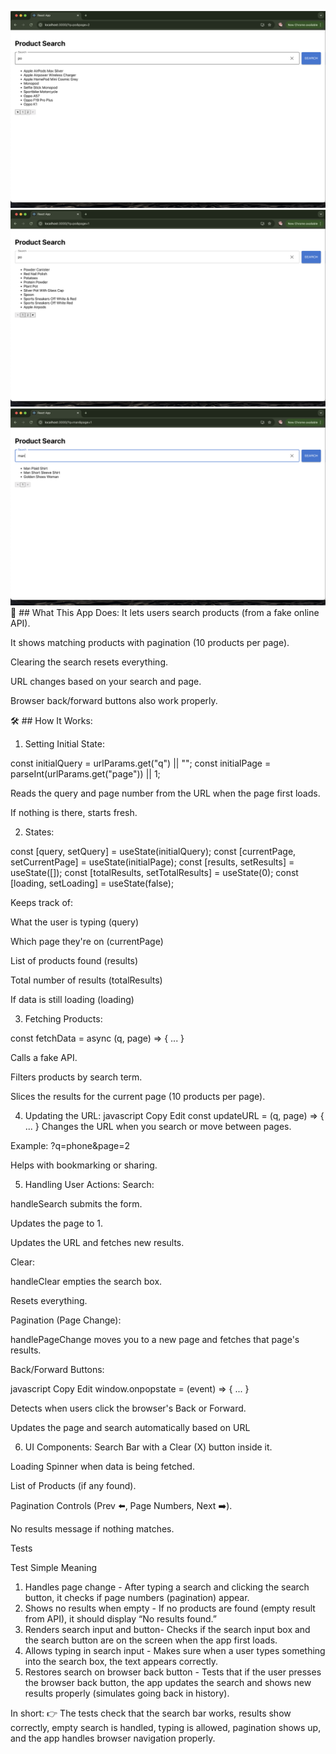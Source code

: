 ![alt text](<Screenshot 2025-04-10 at 8.54.41 PM.png>) ![alt text](<Screenshot 2025-04-10 at 8.54.48 PM.png>) ![alt text](<Screenshot 2025-04-10 at 8.54.58 PM.png>)
🌟 ## What This App Does:
It lets users search products (from a fake online API).

It shows matching products with pagination (10 products per page).

Clearing the search resets everything.

URL changes based on your search and page.

Browser back/forward buttons also work properly.

🛠️ ## How It Works:

1. Setting Initial State:

const initialQuery = urlParams.get("q") || "";
const initialPage = parseInt(urlParams.get("page")) || 1;

Reads the query and page number from the URL when the page first loads.

If nothing is there, starts fresh.

2. States:

const [query, setQuery] = useState(initialQuery);
const [currentPage, setCurrentPage] = useState(initialPage);
const [results, setResults] = useState([]);
const [totalResults, setTotalResults] = useState(0);
const [loading, setLoading] = useState(false);

Keeps track of:

What the user is typing (query)

Which page they're on (currentPage)

List of products found (results)

Total number of results (totalResults)

If data is still loading (loading)

3. Fetching Products:

const fetchData = async (q, page) => { ... }

Calls a fake API.

Filters products by search term.

Slices the results for the current page (10 products per page).

4. Updating the URL:
   javascript
   Copy
   Edit
   const updateURL = (q, page) => { ... }
   Changes the URL when you search or move between pages.

Example: ?q=phone&page=2

Helps with bookmarking or sharing.

5. Handling User Actions:
   Search:

handleSearch submits the form.

Updates the page to 1.

Updates the URL and fetches new results.

Clear:

handleClear empties the search box.

Resets everything.

Pagination (Page Change):

handlePageChange moves you to a new page and fetches that page's results.

Back/Forward Buttons:

javascript
Copy
Edit
window.onpopstate = (event) => { ... }

Detects when users click the browser's Back or Forward.

Updates the page and search automatically based on URL

6. UI Components:
   Search Bar with a Clear (X) button inside it.

Loading Spinner when data is being fetched.

List of Products (if any found).

Pagination Controls (Prev ⬅️, Page Numbers, Next ➡️).

No results message if nothing matches.

Tests

Test Simple Meaning

1. Handles page change - After typing a search and clicking the search button, it checks if page numbers (pagination) appear.
2. Shows no results when empty - If no products are found (empty result from API), it should display “No results found.”
3. Renders search input and button- Checks if the search input box and the search button are on the screen when the app first loads.
4. Allows typing in search input - Makes sure when a user types something into the search box, the text appears correctly.
5. Restores search on browser back button - Tests that if the user presses the browser back button, the app updates the search and shows new results properly (simulates going back in history).

In short:
👉 The tests check that the search bar works, results show correctly, empty search is handled, typing is allowed, pagination shows up, and the app handles browser navigation properly.

